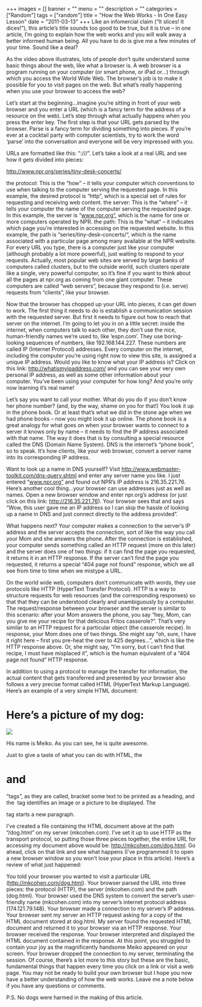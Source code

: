 +++
images = []
banner = ""
menu = ""
description = ""
categories = ["Random"]
tags = ["random"]
title = "How the Web Works - In One Easy Lesson"
date = "2011-03-13"
+++
Like an infomercial claim (“It slices! It dices!”), this article’s title sounds too good to be true, but it is true – in one article, I’m going to explain how the web works and you will walk away a better informed human being. All you have to do is give me a few minutes of your time. Sound like a deal?

As the video above illustrates, lots of people don’t quite understand some basic things about the web, like what a browser is. A web browser is a program running on your computer (or smart phone, or iPad or…) through which you access the World Wide Web. The browser’s job is to make it possible for you to visit pages on the web. But what’s really happening when you use your browser to access the web?

Let’s start at the beginning…imagine you’re sitting in front of your web browser and you enter a URL (which is a fancy term for the address of a resource on the web). Let’s step through what actually happens when you press the enter key. The first step is that your URL gets parsed by the browser. Parse is a fancy term for dividing something into pieces. If you’re ever at a cocktail party with computer scientists, try to work the word ‘parse’ into the conversation and everyone will be very impressed with you.

URLs are formatted like this: “<protocol>://<server>/<path>”. Let’s take a look at a real URL and see how it gets divided into pieces:

http://www.npr.org/series/tiny-desk-concerts/

the protocol: This is the “how” – it tells your computer which conventions to use when talking to the computer serving the requested page. In this example, the desired protocol is “http”, which is a special set of rules for requesting and receiving web content.
the server: This is the “where” – it tells your computer the name of the computer serving the requested page. In this example, the server is “www.npr.org”, which is the name for one or more computers operated by NPR.
the path: This is the “what” – it indicates which page you’re interested in accessing on the requested website. In this example, the path is “series/tiny-desk-concerts/“, which is the name associated with a particular page among many available at the NPR website.
For every URL you type, there is a computer just like your computer (although probably a lot more powerful), just waiting to respond to your requests. Actually, most popular web sites are served by large banks of computers called clusters, but to the outside world, such clusters operate like a single, very powerful computer, so it’s fine if you want to think about all the pages at npr.org as coming from one giant computer. These computers are called “web servers”, because they respond to (i.e. serve) requests from “clients”, like your browser.

Now that the browser has chopped up your URL into pieces, it can get down to work. The first thing it needs to do is establish a communication session with the requested server. But first it needs to figure out how to reach that server on the internet. I’m going to let you in on a little secret: inside the internet, when computers talk to each other, they don’t use the nice, human-friendly names we’re used to, like ‘espn.com’. They use boring-looking sequences of numbers, like 192.168.144.227. These numbers are called IP (Internet Protocol) addresses. Every computer on the internet, including the computer you’re using right now to view this site, is assigned a unique IP address. Would you like to know what your IP address is? Click on this link: http://whatismyipaddress.com/ and you can see your very own personal IP address, as well as some other information about your computer. You’ve been using your computer for how long? And you’re only now learning it’s real name!

Let’s say you want to call your mother. What do you do if you don’t know her phone number? (and, by the way, shame on you for that!)  You look it up in the phone book. Or at least that’s what we did in the stone age when we had phone books – now you might look it up online. The phone book is a great analogy for what goes on when your browser wants to connect to a server it knows only by name – it needs to find the IP address associated with that name. The way it does that is by consulting a special resource called the DNS (Domain Name System). DNS is the internet’s “phone book”, so to speak. It’s how clients, like your web browser, convert a server name into its corresponding IP address.

Want to look up a name in DNS yourself? Visit http://www.webmaster-toolkit.com/dns-query.shtml and enter any server name you like. I just entered “www.npr.org” and found out NPR’s IP address is 216.35.221.76. Here’s another cool thing…your browser can use addresses just as well as names. Open a new browser window and enter npr.org’s address (or just click on this link: http://216.35.221.76). Your browser sees that and says “Wow, this user gave me an IP address so I can skip the hassle of looking up a name in DNS and just connect directly to the address provided”.

What happens next? Your computer makes a connection to the server’s IP address and the server accepts the connection, sort of like the way you call your Mom and she answers the phone. After the connection is established, your computer sends something called an HTTP request (more on this later) and the server does one of two things: if it can find the page you requested, it returns it in an HTTP response. If the server can’t find the page you requested, it returns a special “404 page not found” response, which we all see from time to time when we mistype a URL.

On the world wide web, computers don’t communicate with words, they use protocols like HTTP (HyperText Transfer Protocol). HTTP is a way to structure requests for web resources (and the corresponding responses) so that that they can be understood clearly and unambiguously by a computer. The request/response between your browser and the server is similar to this scenario: after your Mom answers the phone, you say “hey, Mom, can you give me your recipe for that delicious Fritos casserole?”. That’s very similar to an HTTP request for a particular object (the casserole recipe). In response, your Mom does one of two things. She might say “oh, sure, I have it right here – first you pre-heat the over to 425 degrees…”, which is like the HTTP response above. Or, she might say, “I’m sorry, but I can’t find that recipe, I must have misplaced it”, which is the human equivalent of a “404 page not found” HTTP response.

In addition to using a protocol to manage the transfer for information, the actual content that gets transferred and presented by your browser also follows a very precise format called HTML (HyperText Markup Language). Here’s an example of a very simple HTML document:

<h1>Here’s a picture of my dog:</h1>
<img src=”wp-content/uploads/2011/02/meiko.jpg” />
<p>His name is Meiko. As you can see, he is quite awesome.

Just to give a taste of what you can do with HTML, the <h1> and </h1> “tags”, as they are called, bracket some text to be printed as a heading, and the <img> tag identifies an image or a picture to be displayed. The <p> tag starts a new paragraph.

I’ve created a file containing the HTML document above at the path “/dog.html” on my server (mkcohen.com). I’ve set it up to use HTTP as the transport protocol, so putting those three pieces together, the entire URL for accessing my document above would be: http://mkcohen.com/dog.html. Go ahead, click on that link and see what happens (I’ve programmed it to open a new browser window so you won’t lose your place in this article). Here’s a review of what just happened:

You told your browser you wanted to visit a particular URL (http://mkcohen.com/dog.html).
Your browser parsed the URL into three pieces: the protocol (HTTP), the server (mkcohen.com) and the path (dog.html).
Your browser used the DNS system to convert the server’s user-friendly name (mkcohen.com) into my server’s internet protocol address (174.121.79.148).
Your browser made a connection to my server’s IP address.
Your browser sent my server an HTTP request asking for a copy of the HTML document stored at dog.html.
My server found the requested HTML document and returned it to your browser via an HTTP response.
Your browser received the response.
Your browser interpreted and displayed the HTML document contained in the response. At this point, you struggled to contain your joy as the magnificently handsome Meiko appeared on your screen.
Your browser dropped the connection to my server, terminating the session.
Of course, there’s a lot more to this story but these are the basic, fundamental things that happen every time you click on a link or visit a web page. You may not be ready to build your own browser but I hope you now have a better understanding of how the web works. Leave me a note below if you have any questions or comments.

P.S. No dogs were harmed in the making of this article.
